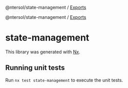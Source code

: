 @ntersol/state-management / [Exports](modules.md)

@ntersol/state-management / [Exports](modules.md)

# state-management

This library was generated with [Nx](https://nx.dev).

## Running unit tests

Run `nx test state-management` to execute the unit tests.
